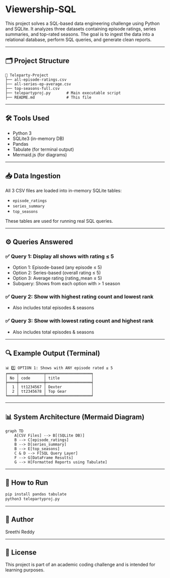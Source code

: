 # Viewership-SQL
This project solves a SQL-based data engineering challenge using Python and SQLite. It analyzes three datasets containing episode ratings, series summaries, and top-rated seasons. The goal is to ingest the data into a relational database, perform SQL queries, and generate clean reports.

---

## 🗂️ Project Structure

```
📁 Teleparty-Project
├── all-episode-ratings.csv
├── all-series-ep-average.csv
├── top-seasons-full.csv
├── telepartyproj.py       # Main executable script
├── README.md              # This file
```

---

## 🛠️ Tools Used

- Python 3
- SQLite3 (in-memory DB)
- Pandas
- Tabulate (for terminal output)
- Mermaid.js (for diagrams)

---

## 📥 Data Ingestion

All 3 CSV files are loaded into in-memory SQLite tables:

- `episode_ratings`
- `series_summary`
- `top_seasons`

These tables are used for running real SQL queries.

---

## ⚙️ Queries Answered

### ✅ Query 1: Display all shows with rating ≤ 5
- Option 1: Episode-based (any episode ≤ 5)
- Option 2: Series-based (overall rating ≤ 5)
- Option 3: Average rating (rating_mean ≤ 5)
- Subquery: Shows from each option with > 1 season

### ✅ Query 2: Show with highest rating count and lowest rank
- Also includes total episodes & seasons

### ✅ Query 3: Show with lowest rating count and highest rank
- Also includes total episodes & seasons

---

## 🔍 Example Output (Terminal)

```
📊 1️⃣ OPTION 1: Shows with ANY episode rated ≤ 5
╒════╤═══════════╤════════════════════╕
│ No │ code      │ title              │
╞════╪═══════════╪════════════════════╡
│  1 │ tt1234567 │ Dexter             │
│  2 │ tt2345678 │ Top Gear           │
╘════╧═══════════╧════════════════════╛
```

---

## 📊 System Architecture (Mermaid Diagram)

```mermaid
graph TD
    A[CSV Files] --> B[(SQLite DB)]
    B --> C[episode_ratings]
    B --> D[series_summary]
    B --> E[top_seasons]
    C & D --> F[SQL Query Layer]
    F --> G[DataFrame Results]
    G --> H[Formatted Reports using Tabulate]
```

---

## 🚀 How to Run

```bash
pip install pandas tabulate
python3 telepartyproj.py
```

---

## 👤 Author
Sreethi Reddy

---

## 📄 License
This project is part of an academic coding challenge and is intended for learning purposes.
